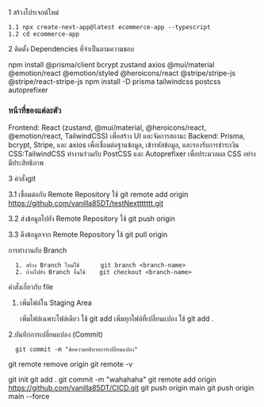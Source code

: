  1 สร้างโปรเจกต์ใหม่

    1.1 npx create-next-app@latest ecommerce-app --typescript
    1.2 cd ecommerce-app

 2 ติดตั้ง Dependencies ที่จำเป็นตามความชอบ
    
   npm install @prisma/client bcrypt zustand axios @mui/material @emotion/react @emotion/styled @heroicons/react @stripe/stripe-js @stripe/react-stripe-js
   npm install -D prisma tailwindcss postcss autoprefixer

   ### หน้าที่ของแต่ละตัว 
   Frontend: React (zustand, @mui/material, @heroicons/react, @emotion/react, TailwindCSS) เพื่อสร้าง UI และจัดการสถานะ
   Backend: Prisma, bcrypt, Stripe, และ axios เพื่อเชื่อมต่อฐานข้อมูล, เข้ารหัสข้อมูล, และรองรับการชำระเงิน
   CSS:TailwindCSS ทำงานร่วมกับ PostCSS และ Autoprefixer เพื่อประมวลผล CSS อย่างมีประสิทธิภาพ

3 คำสั่งgit

  3.1 เชื่อมต่อกับ Remote Repository ใช้  git remote add origin https://github.com/vanilla85DT/testNexttttttt.git

  3.2 ส่งข้อมูลไปยัง Remote Repository ใช้ git push origin <branch>

  3.3 ดึงข้อมูลจาก Remote Repository ใช้ git pull origin <branch>

  การทำงานกับ Branch
     
      1. สร้าง Branch ใหม่ใช้      git branch <branch-name>
      2. ย้ายไปยัง Branch อื่นใช้    git checkout <branch-name>

  คำสั่งเกี่ยวกับ file 
      
   1. เพิ่มไฟล์ใน Staging Area 
      
      เพิ่มไฟล์เฉพาะไฟล์เดียว ใช้ git add <filename>
      เพิ่มทุกไฟล์ที่เปลี่ยนแปลง  ใช้ git add .

   2.บันทึกการเปลี่ยนแปลง (Commit) 

      git commit -m "ข้อความอธิบายการเปลี่ยนแปลง"



git remote remove origin
git remote -v

git init
git add .
git commit -m "wahahaha"
git remote add origin https://github.com/vanilla85DT/CICD.git
git push origin main
git push origin main --force
